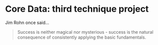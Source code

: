 # Core Data: third technique project

Jim Rohn once said...

> Success is neither magical nor mysterious - success is the natural consequence of consistently applying the basic fundamentals. 

